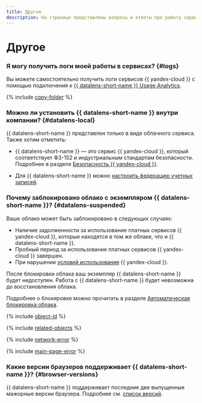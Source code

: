```yaml
---
title: Другое
description: На странице представлены вопросы и ответы про работу сервиса {{ datalens-name }}.
---
```


# Другое



### Я могу получить логи моей работы в сервисах? {#logs}

Вы можете самостоятельно получить логи сервисов {{ yandex-cloud }} с помощью подключения к [{{ datalens-short-name }} Usage Analytics](../operations/connection/create-usage-tracking.md).

{% include [copy-folder](../../_qa/datalens/copy-folder.md) %}

### Можно ли установить {{ datalens-short-name }} внутри компании? {#datalens-local}

{{ datalens-short-name }} представлен только в виде облачного сервиса. Также хотим отметить:

* {{ datalens-short-name }} — это сервис {{ yandex-cloud }}, который соответствует ФЗ-152 и индустриальным стандартам безопасности. Подробнее в разделе [Безопасность {{ yandex-cloud }}](/security).

* Для {{ datalens-short-name }} можно [настроить федерацию учетных записей](../../organization/quickstart.md).

### Почему заблокировано облако с экземпляром {{ datalens-short-name }}? {#datalens-suspended}

Ваше облако может быть заблокировано в следующих случаях:

* Наличие задолженности за использование платных сервисов {{ yandex-cloud }}, которые находятся в том же облаке, что и {{ datalens-short-name }}.
* Пробный период за использование платных сервисов {{ yandex-cloud }} завершен.
* При нарушении [условий использования](https://yandex.ru/legal/cloud_termsofuse/?lang=ru) {{ yandex-cloud }}.

После блокировки облака ваш экземпляр {{ datalens-short-name }} будет недоступен. Работа с {{ datalens-short-name }} будет невозможна до восстановления облака.

Подробнее о блокировке можно прочитать в разделе [Автоматическая блокировка облака](../../overview/concepts/data-deletion.md#block).

{% include [object-id](../../_qa/datalens/object-id.md) %}

{% include [related-objects](../../_qa/datalens/related-objects.md) %}

{% include [network-error](../../_qa/datalens/network-error.md) %}




{% include [main-page-error](../../_qa/datalens/main-page-error.md) %}

### Какие версии браузеров поддерживает {{ datalens-short-name }}? {#browser-versions}

{{ datalens-short-name }} поддерживает последние две выпущенные мажорные версии браузера. Подробнее см. [список версий](https://browsersl.ist/#q=last+2+major+versions+and+last+2+years+and+fully+supports+es6+and+%3E+0.05%25%0Anot+dead%0Anot+op_mini+all%0Anot+and_qq+%3E+0%0Anot+and_uc+%3E+0%0AFirefox+ESR%0AChrome+%3E+0+and+last+2+years+and+%3E+0.05%25%0ASafari+%3E+0+and+last+2+years+and+%3E+0.05%25%0AFirefox+%3E+0+and+last+2+years+and+%3E+0.01%25).